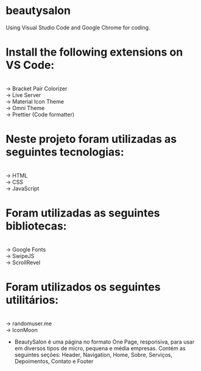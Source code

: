 # beautysalon

Using Visual Studio Code and Google Chrome for coding.

# Install the following extensions on VS Code:
<br>
-> Bracket Pair Colorizer
<br>
-> Live Server
<br>
-> Material Icon Theme
<br>
-> Omni Theme
<br>
-> Prettier (Code formatter)

# Neste projeto foram utilizadas as seguintes tecnologias:
<br>
-> HTML
<br>
-> CSS
<br>
-> JavaScript

# Foram utilizadas as seguintes bibliotecas:
<br>
-> Google Fonts
<br>
-> SwipeJS
<br>
-> ScrollRevel

# Foram utilizados os seguintes utilitários:
<br>
-> randomuser.me
<br>
-> IconMoon

- BeautySalon é uma página no formato One Page, responsiva, para usar em diversos tipos de micro, pequena e média empresas. Contém as seguintes seções: Header, Navigation, Home, Sobre, Serviços, Depoimentos, Contato e Footer

